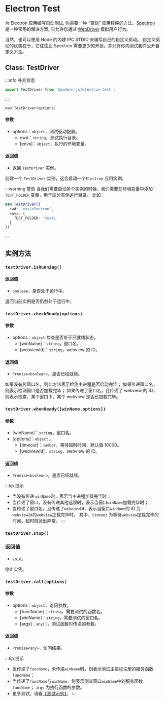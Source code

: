 # Electron Test

为 Electron 应用编写自动测试, 你需要一种 “驱动” 应用程序的方法。[Spectron](https://www.electronjs.org/spectron) 是一种常用的解决方案, 它允许您通过 [WebDriver](https://webdriver.io/) 模拟用户行为。

当然，也可以使用 Node 的内建 IPC STDIO 来编写自己的自定义驱动。
自定义驱动的优势在于，它往往比 Spectron 需要更少的开销，并允许你向测试套件公开自定义方法。

## Class: TestDriver

:::info 补充信息
```ts
import TestDriver from '@modern-js/electron-test';
```
:::


`new TestDriver(options)`

#### 参数
- options：`object`，测试驱动配置。
  - cwd：`string`，测试执行目录。
  - [envs]：`object`，执行的环境变量。

#### 返回值
- 返回 `TestDriver` 实例。

创建一个 `TestDriver` 实例，这会启动一个`Electron` 应用实例。

:::warning 警告
当我们需要启动多个实例的时候，我们需要在环境变量中添加：`TEST_FOLDER` 变量，用于区分实例运行目录。
比如：
```ts
new TestDriver({
  cwd: 'xxx/electron',
  envs: {
    TEST_FOLDER: 'test1'
  }
})
```
:::

## 实例方法

### `testDriver.isRunning()`
#### 返回值
- `boolean`，是否处于运行中。

返回当前实例是否仍然处于运行中。

### `testDriver.checkReady(options)`

#### 参数
- options：`object` 检查是否处于已就绪状态。
  - [winName]：`string`，窗口名。
  - [webviewId]：`string`，webview 的 ID。


#### 返回值
- `Promise<boolean>`，是否已经就绪。


如果没有传窗口名，则此方法表示检测主进程是否启动完毕；
如果传递窗口名，则表示检测窗口是否加载完毕；
如果传递了窗口名，且传递了 webview 的 ID，则表示检查，某个窗口下，某个 webview 是否已加载完毕。

### `testDriver.whenReady([winName,options])`

#### 参数
- [winName]：`string`，窗口名。
- [options]：`object` 。
  - [timeout]：`number`，等待超时时间，默认值 10000。
  - [webviewId]：`string`，webview 的 ID。

#### 返回值
- `Promise<boolean>`，是否已经就绪。

:::tip 提示
* 当没有传递 `winName`时，表示当主进程加载完毕时；
* 当传递了窗口，没有传递其他选项时，表示当窗口`winName`加载完毕时；
* 当传递了窗口名，且传递了`webviewId`，表示当窗口`winName`的 ID 为 `webviewId`的`webview`加载完毕时。
其中，`timeout` 为等待`webview`加载完毕的时间，超时则抛出异常。
:::

### `testDriver.stop()`

### 返回值
- `void`。

停止实例。

### `testDriver.call(options)`

#### 参数
- options：`object`，访问参数。
  - [funcName]：`string`，需要测试的函数名。
  - [winName]：`string`，需要测试的窗口名。
  - [args]：`any[]`，测试函数时传递的参数。
#### 返回值
- `Promise<any>`，访问结果。

:::tip 提示
* 当传递了`funcName`，未传递`winName`时，则表示测试主进程注册的服务函数`funcName`；
* 当传递了`funcName`与`winName`，则表示测试窗口`winName`中的服务函数`funcName`；
`args` 为执行函数的参数。
* 更多测试，请看[【测试示例】](/docs/guides/features/electron/test/index)。
:::
